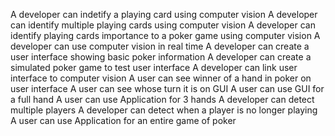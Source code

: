 A developer can indetify a playing card using computer vision
A developer can identify multiple playing cards using computer vision
A developer can identify playing cards importance to a poker game using computer vision
A developer can use computer vision in real time
A developer can create a user interface showing basic poker information
A developer can create a simulated poker game to test user interface
A developer can link user interface to computer vision
A user can see winner of a hand in poker on user interface
A user can see whose turn it is on GUI
A user can use GUI for a full hand
A user can use Application for 3 hands
A developer can detect multiple players
A developer can detect when a player is no longer playing
A user can use Application for an entire game of poker